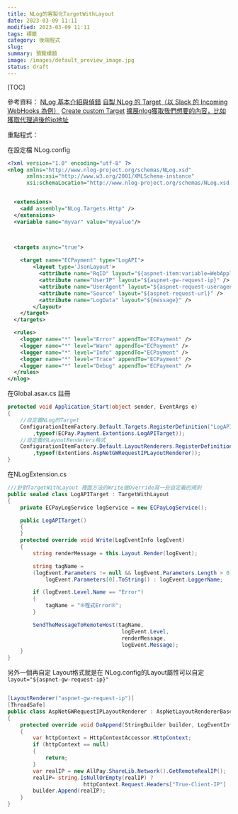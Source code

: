 ```yaml
---
title: NLog的客製化TargetWithLayout
date: 2023-03-09 11:11
modified: 2023-03-09 11:11
tags: 標籤
category: 後端程式
slug:
summary: 預覽標題
image: /images/default_preview_image.jpg
status: draft
---
```


[TOC]

參考資料：
[NLog 基本介紹與偵錯](https://dotblogs.com.tw/acelee/2018/03/27/120704)
[自製 NLog 的 Target（以 Slack 的 Incoming WebHooks 為例）](https://dotblogs.com.tw/supershowwei/2020/06/22/112737)
[Create custom Target](https://riptutorial.com/nlog/example/24032/create-custom-target)
[擴展nlog獲取我們想要的內容，比如獲取代理過後的ip地址](http://m.tnblog.net/aojiancc2/article/details/6891)

重點程式：

在設定檔 NLog.config

```xml
<?xml version="1.0" encoding="utf-8" ?>
<nlog xmlns="http://www.nlog-project.org/schemas/NLog.xsd"
      xmlns:xsi="http://www.w3.org/2001/XMLSchema-instance"
      xsi:schemaLocation="http://www.nlog-project.org/schemas/NLog.xsd NLog.xsd">


  <extensions>
    <add assembly="NLog.Targets.Http" />
  </extensions>
  <variable name="myvar" value="myvalue"/>



  <targets async="true">
    
    <target name="ECPayment" type="LogAPI">
        <layout type='JsonLayout'>
          <attribute name="RqID" layout="${aspnet-item:variable=WebApplication_RequestId}" />
          <attribute name="UserIP" layout="${aspnet-gw-request-ip}" />
          <attribute name="UserAgent" layout="${aspnet-request-useragent}" />
          <attribute name="Source" layout="${aspnet-request-url}" />
          <attribute name="LogData" layout="${message}" />
        </layout>
    </target>
  </targets>

  <rules>
    <logger name="*" level="Error" appendTo="ECPayment" />
    <logger name="*" level="Warn" appendTo="ECPayment" />
    <logger name="*" level="Info" appendTo="ECPayment" />
    <logger name="*" level="Trace" appendTo="ECPayment" />
    <logger name="*" level="Debug" appendTo="ECPayment" />
  </rules>
</nlog>
```


在Global.asax.cs 註冊

```c#
protected void Application_Start(object sender, EventArgs e)
{
	//自定義NLog的Target
	ConfigurationItemFactory.Default.Targets.RegisterDefinition("LogAPI"
		,typeof(ECPay.Payment.Extentions.LogAPITarget));
	//自定義的LayoutRenderers格式
	ConfigurationItemFactory.Default.LayoutRenderers.RegisterDefinition("aspnet-gw-request-ip"
		,typeof(Extentions.AspNetGWRequestIPLayoutRenderer)); 
}
```


在NLogExtension.cs

```c#
///針對TargetWithLayout 裡面方法的Write做Override寫一些自定義的規則
public sealed class LogAPITarget : TargetWithLayout
{
	private ECPayLogService logService = new ECPayLogService();

	public LogAPITarget()
	{
	}
	protected override void Write(LogEventInfo logEvent)
	{
		string renderMessage = this.Layout.Render(logEvent);

		string tagName = 
		(logEvent.Parameters != null && logEvent.Parameters.Length > 0) ?            
			logEvent.Parameters[0].ToString() : logEvent.LoggerName;

		if (logEvent.Level.Name == "Error")
		{
			tagName = "※程式Error※";
		}

		SendTheMessageToRemoteHost(tagName, 
									logEvent.Level, 
									renderMessage, 
									logEvent.Message);
	}
}
```


另外一個再自定 Layout格式就是在 NLog.config的Layout屬性可以自定 `layout="${aspnet-gw-request-ip}"`

```c#

[LayoutRenderer("aspnet-gw-request-ip")]
[ThreadSafe]
public class AspNetGWRequestIPLayoutRenderer : AspNetLayoutRendererBase
{
	protected override void DoAppend(StringBuilder builder, LogEventInfo logEvent)
	{
		var httpContext = HttpContextAccessor.HttpContext;
		if (httpContext == null)
		{
			return;
		}
		var realIP = new AllPay.ShareLib.Network().GetRemoteRealIP();
		realIP= string.IsNullOrEmpty(realIP) ? 
						httpContext.Request.Headers["True-Client-IP"] : realIP;
		builder.Append(realIP);
	}
}
```